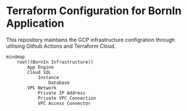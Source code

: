 # Terraform Configuration for BornIn Application

This repository maintains the GCP infrastructure configration through utilising Github Actions and Terraform Cloud. 

```mermaid
mindmap
    root((BornIn Infrastructure))
        App Engine
        Cloud SQL
            Instance
                Database
        VPC Network
            Private IP Address
            Private VPC Connection
            VPC Access Connector

```